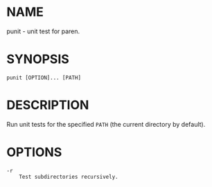 # NAME
punit - unit test for paren.

# SYNOPSIS

    punit [OPTION]... [PATH]

# DESCRIPTION
Run unit tests for the specified `PATH` (the current directory by default).

# OPTIONS

    -r
        Test subdirectories recursively.
